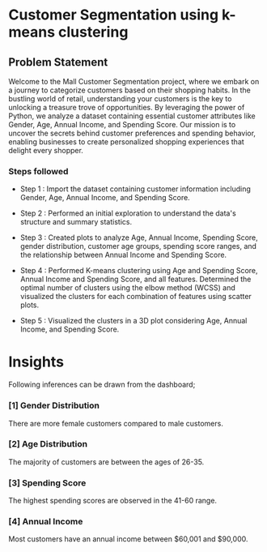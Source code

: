 # Customer Segmentation using k-means clustering



## Problem Statement

Welcome to the Mall Customer Segmentation project, where we embark on a journey to categorize customers based on their shopping habits. In the bustling world of retail, understanding your customers is the key to unlocking a treasure trove of opportunities. By leveraging the power of Python, we analyze a dataset containing essential customer attributes like Gender, Age, Annual Income, and Spending Score. Our mission is to uncover the secrets behind customer preferences and spending behavior, enabling businesses to create personalized shopping experiences that delight every shopper.

### Steps followed 

- Step 1 : Import the dataset containing customer information including Gender, Age, Annual Income, and Spending Score.
- Step 2 : Performed an initial exploration to understand the data's structure and summary statistics.

- Step 3 : Created plots to analyze Age, Annual Income, Spending Score, gender distribution, customer age groups, spending score ranges, and the relationship between Annual Income and Spending Score.
         
- Step 4 : Performed K-means clustering using Age and Spending Score, Annual Income and Spending Score, and all features. Determined the optimal number of clusters using the elbow method (WCSS) and visualized the clusters for each combination of features using scatter plots.
- Step 5 : Visualized the clusters in a 3D plot considering Age, Annual Income, and Spending Score.

 

# Insights

Following inferences can be drawn from the dashboard;

### [1] Gender Distribution

   There are more female customers compared to male customers.
           
### [2] Age Distribution

The majority of customers are between the ages of 26-35.
  
 

 ### [3] Spending Score
 
The highest spending scores are observed in the 41-60 range.
 
 ### [4] Annual Income
 
Most customers have an annual income between $60,001 and $90,000.

